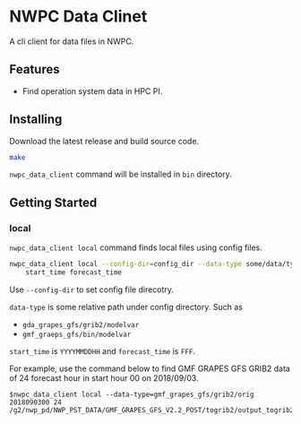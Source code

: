 # NWPC Data Clinet

A cli client for data files in NWPC.

## Features

-   Find operation system data in HPC PI.

## Installing

Download the latest release and build source code.

```bash
make
```

`nwpc_data_client` command will be installed in `bin` directory.

## Getting Started

### local

`nwpc_data_client local` command finds local files using config files.

```bash
nwpc_data_client local --config-dir=config_dir --data-type some/data/type \
    start_time forecast_time
```

Use `--config-dir` to set config file direcotry.

`data-type` is some relative path under config directory. Such as

-   `gda_grapes_gfs/grib2/modelvar`
-   `gmf_graeps_gfs/bin/modelvar`

`start_time` is `YYYYMMDDHH` and `forecast_time` is `FFF`.

For example, use the command below to find GMF GRAPES GFS GRIB2 data of 24 forecast hour in start hour 00 on 2018/09/03.

```text
$nwpc_data_client local --data-type=gmf_grapes_gfs/grib2/orig 2018090300 24
/g2/nwp_pd/NWP_PST_DATA/GMF_GRAPES_GFS_V2.2_POST/togrib2/output_togrib2/2018090300/gmf.gra.2018090300024.grb2
```
